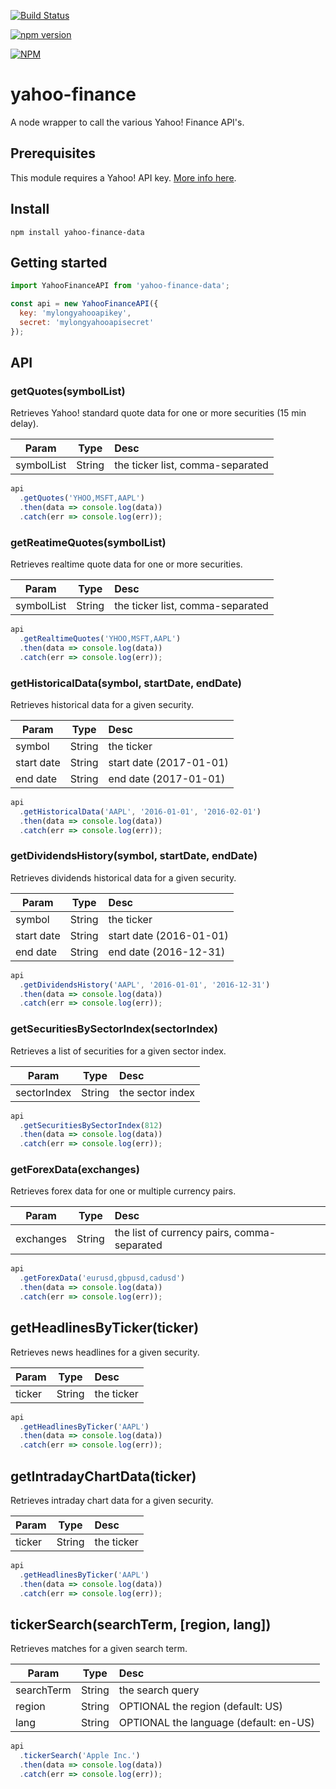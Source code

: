 [![Build Status](https://travis-ci.org/stephanepericat/yahoo-finance.svg?branch=master)](https://travis-ci.org/stephanepericat/yahoo-finance)

[![npm version](https://badge.fury.io/js/yahoo-finance-data.svg)](https://badge.fury.io/js/yahoo-finance-data)

[![NPM](https://nodei.co/npm/yahoo-finance-data.png)](https://nodei.co/npm/yahoo-finance-data/)

# yahoo-finance

A node wrapper to call the various Yahoo! Finance API's.

## Prerequisites

This module requires a Yahoo! API key. [More info here](https://developer.yahoo.com/apps/create/).

## Install

```shell
npm install yahoo-finance-data
```

## Getting started

```js
import YahooFinanceAPI from 'yahoo-finance-data';

const api = new YahooFinanceAPI({
  key: 'mylongyahooapikey',
  secret: 'mylongyahooapisecret'
});
```

## API

### getQuotes(symbolList)

Retrieves Yahoo! standard quote data for one or more securities (15 min delay).

| Param        | Type    | Desc  |
| ------------ |:-------:| :---- |
| symbolList   | String  | the ticker list, comma-separated |

```js
api
  .getQuotes('YHOO,MSFT,AAPL')
  .then(data => console.log(data))
  .catch(err => console.log(err));
```

### getReatimeQuotes(symbolList)

Retrieves realtime quote data for one or more securities.

| Param        | Type    | Desc  |
| ------------ |:-------:| :---- |
| symbolList   | String  | the ticker list, comma-separated |

```js
api
  .getRealtimeQuotes('YHOO,MSFT,AAPL')
  .then(data => console.log(data))
  .catch(err => console.log(err));
```

### getHistoricalData(symbol, startDate, endDate)

Retrieves historical data for a given security.

| Param        | Type    | Desc  |
| ------------ |:-------:| :---- |
| symbol       | String  | the ticker |
| start date   | String  | start date (2017-01-01) |
| end date     | String  | end date (2017-01-01) |

```js
api
  .getHistoricalData('AAPL', '2016-01-01', '2016-02-01')
  .then(data => console.log(data))
  .catch(err => console.log(err));
```

### getDividendsHistory(symbol, startDate, endDate)

Retrieves dividends historical data for a given security.

| Param        | Type    | Desc  |
| ------------ |:-------:| :---- |
| symbol       | String  | the ticker |
| start date   | String  | start date (2016-01-01) |
| end date     | String  | end date (2016-12-31) |

```js
api
  .getDividendsHistory('AAPL', '2016-01-01', '2016-12-31')
  .then(data => console.log(data))
  .catch(err => console.log(err));
```

### getSecuritiesBySectorIndex(sectorIndex)

Retrieves a list of securities for a given sector index.

| Param        | Type    | Desc  |
| ------------ |:-------:| :---- |
| sectorIndex  | String  | the sector index |

```js
api
  .getSecuritiesBySectorIndex(812)
  .then(data => console.log(data))
  .catch(err => console.log(err));
```

### getForexData(exchanges)

Retrieves forex data for one or multiple currency pairs.

| Param        | Type    | Desc  |
| ------------ |:-------:| :---- |
| exchanges    | String  | the list of currency pairs, comma-separated |

```js
api
  .getForexData('eurusd,gbpusd,cadusd')
  .then(data => console.log(data))
  .catch(err => console.log(err));
```

## getHeadlinesByTicker(ticker)

Retrieves news headlines for a given security.

| Param        | Type    | Desc  |
| ------------ |:-------:| :---- |
| ticker       | String  | the ticker |

```js
api
  .getHeadlinesByTicker('AAPL')
  .then(data => console.log(data))
  .catch(err => console.log(err));
```

## getIntradayChartData(ticker)

Retrieves intraday chart data for a given security.

| Param        | Type    | Desc  |
| ------------ |:-------:| :---- |
| ticker       | String  | the ticker |

```js
api
  .getHeadlinesByTicker('AAPL')
  .then(data => console.log(data))
  .catch(err => console.log(err));
```

## tickerSearch(searchTerm, [region, lang])

Retrieves matches for a given search term.

| Param        | Type    | Desc  |
| ------------ |:-------:| :---- |
| searchTerm   | String  | the search query |
| region       | String  | OPTIONAL the region (default: US) |
| lang         | String  | OPTIONAL the language (default: en-US) |

```js
api
  .tickerSearch('Apple Inc.')
  .then(data => console.log(data))
  .catch(err => console.log(err));
```
